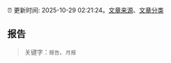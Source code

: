 :alarm_clock: 更新时间: 2025-10-29 02:21:24。[文章来源](/README.md)、[文章分类](/TAGS.md)

## 报告


> 关键字：`报告`、`月报`



